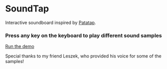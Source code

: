 # SoundTap
Interactive soundboard inspired by [Patatap](https://patatap.com/).
### Press any key on the keyboard to play different sound samples
[Run the demo](http://mayobytes.pl/soundtap/)

Special thanks to my friend Leszek, who provided his voice for some of the samples!
